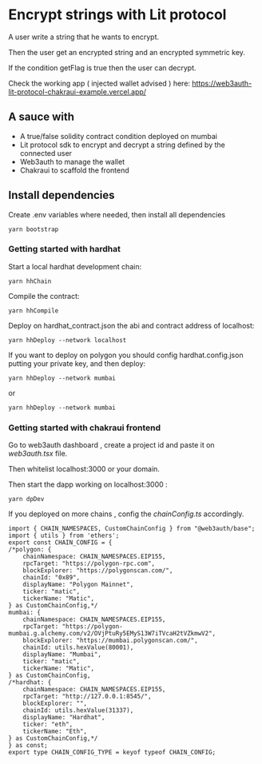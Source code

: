 # Encrypt strings with Lit protocol 

A user write a string that he wants to encrypt.

Then the user get an encrypted string and an encrypted symmetric key.

If the condition getFlag is true then the user can decrypt.

Check the working app ( injected wallet advised ) here:
https://web3auth-lit-protocol-chakraui-example.vercel.app/

## A sauce with 

* A true/false solidity contract condition deployed on mumbai
* Lit protocol sdk to encrypt and decrypt a string defined by the connected user
* Web3auth to manage the wallet 
* Chakraui to scaffold the frontend

## Install dependencies

Create .env variables where needed, then install all dependencies

    yarn bootstrap 

### Getting started with hardhat 

Start a local hardhat development chain:

    yarn hhChain 

Compile the contract:

    yarn hhCompile 

Deploy on hardhat_contract.json the abi and contract address of localhost:

    yarn hhDeploy --network localhost 


If you want to deploy on polygon you should config hardhat.config.json putting your private key, and then deploy:
 
    yarn hhDeploy --network mumbai 

or

    yarn hhDeploy --network mumbai 


### Getting started with chakraui frontend

Go to web3auth dashboard , create a project id and paste it on *web3auth.tsx* file.

Then whitelist localhost:3000 or your domain.

Then start the dapp working on localhost:3000 :

    yarn dpDev 

If you deployed on more chains , config the *chainConfig.ts* accordingly.

    import { CHAIN_NAMESPACES, CustomChainConfig } from "@web3auth/base";
    import { utils } from 'ethers';
    export const CHAIN_CONFIG = {
    /*polygon: {
        chainNamespace: CHAIN_NAMESPACES.EIP155,
        rpcTarget: "https://polygon-rpc.com",
        blockExplorer: "https://polygonscan.com/",
        chainId: "0x89",
        displayName: "Polygon Mainnet",
        ticker: "matic",
        tickerName: "Matic",
    } as CustomChainConfig,*/
    mumbai: {
        chainNamespace: CHAIN_NAMESPACES.EIP155,
        rpcTarget: "https://polygon-mumbai.g.alchemy.com/v2/OVjPtuRy5EMyS13W7iTVcaH2tVZkmwV2",
        blockExplorer: "https://mumbai.polygonscan.com/",
        chainId: utils.hexValue(80001),
        displayName: "Mumbai",
        ticker: "matic",
        tickerName: "Matic",
    } as CustomChainConfig,
    /*hardhat: {
        chainNamespace: CHAIN_NAMESPACES.EIP155,
        rpcTarget: "http://127.0.0.1:8545/",
        blockExplorer: "",
        chainId: utils.hexValue(31337),
        displayName: "Hardhat",
        ticker: "eth",
        tickerName: "Eth",
    } as CustomChainConfig,*/
    } as const;
    export type CHAIN_CONFIG_TYPE = keyof typeof CHAIN_CONFIG;

